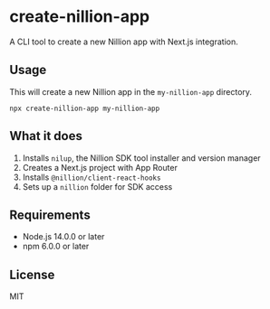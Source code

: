 # create-nillion-app

A CLI tool to create a new Nillion app with Next.js integration.

## Usage

This will create a new Nillion app in the `my-nillion-app` directory.

`npx create-nillion-app my-nillion-app`

## What it does

1. Installs `nilup`, the Nillion SDK tool installer and version manager
2. Creates a Next.js project with App Router
3. Installs `@nillion/client-react-hooks`
4. Sets up a `nillion` folder for SDK access

## Requirements

- Node.js 14.0.0 or later
- npm 6.0.0 or later

## License

MIT
